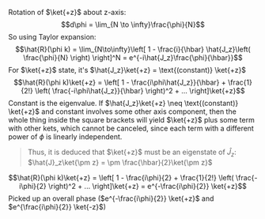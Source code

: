 Rotation of $\ket{+z}$ about z-axis:
$$d\phi = \lim_{N \to \infty}\frac{\phi}{N}$$
So using Taylor expansion:
$$\hat{R}(\phi k) = \lim_{N\to\infty}\left[ 1 - \frac{i}{\hbar} \hat{J_z}\left( \frac{\phi}{N} \right) \right]^N = e^{-i\hat{J_z}\frac{\phi}{\hbar}}$$
For $\ket{+z}$ state, it's $\hat{J_z}\ket{+z} = \text{(constant)} \ket{+z}$
$$\hat{R}(\phi k)\ket{+z} = \left[ 1 - \frac{i\phi\hat{J_z}}{\hbar} + \frac{1}{2!} \left( \frac{-i\phi\hat{J_z}}{\hbar} \right)^2 + ... \right]\ket{+z}$$
Constant is the eigenvalue. If $\hat{J_z}\ket{+z} \neq \text{(constant)} \ket{+z}$ and constant involves some other axis component, then the whole thing inside the square brackets will yield $\ket{+z}$ plus some term with other kets, which cannot be canceled, since each term with a different power of $\phi$ is linearly independent.
> Thus, it is deduced that $\ket{+z}$ must be an eigenstate of $\hat{J}_z$: $\hat{J}_z\ket{\pm z} = \pm \frac{\hbar}{2}\ket{\pm z}$


$$\hat{R}(\phi k)\ket{+z} = \left[ 1 - \frac{i\phi}{2} + \frac{1}{2!} \left( \frac{-i\phi}{2} \right)^2 + ... \right]\ket{+z} = e^{-\frac{i\phi}{2}} \ket{+z}$$
Picked up an overall phase ($e^{-\frac{i\phi}{2}} \ket{+z}$ and $e^{\frac{i\phi}{2}} \ket{-z}$)